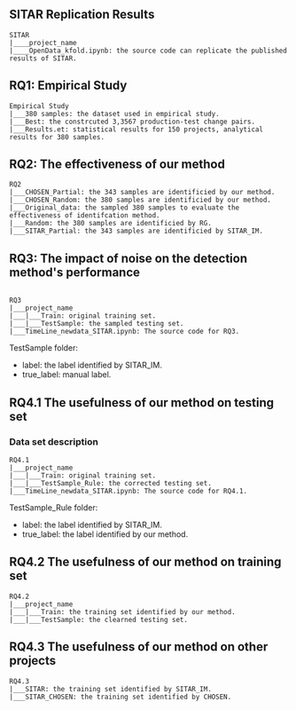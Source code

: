 ## SITAR Replication Results 

```
SITAR
|____project_name
|____OpenData_kfold.ipynb: the source code can replicate the published results of SITAR.
```


## RQ1: Empirical Study
```
Empirical Study
|___380 samples: the dataset used in empirical study.
|___Best: the constrcuted 3,3567 production-test change pairs.
|___Results.et: statistical results for 150 projects, analytical results for 380 samples.
```

## RQ2: The effectiveness of our method
```
RQ2
|___CHOSEN_Partial: the 343 samples are identificied by our method.
|___CHOSEN_Random: the 380 samples are identificied by our method.
|___Original_data: the sampled 380 samples to evaluate the effectiveness of identifcation method.
|___Random: the 380 samples are identificied by RG.
|___SITAR_Partial: the 343 samples are identificied by SITAR_IM.
```


## RQ3: The impact of noise on the detection method's performance
```

RQ3
|___project_name
|___|___Train: original training set.
|___|___TestSample: the sampled testing set.
|___TimeLine_newdata_SITAR.ipynb: The source code for RQ3.
```
TestSample folder:
* label: the label identified by SITAR_IM.
* true_label: manual label.


## RQ4.1 The usefulness of our method on testing set

### Data set description
```
RQ4.1
|___project_name
|___|___Train: original training set.
|___|___TestSample_Rule: the corrected testing set.
|___TimeLine_newdata_SITAR.ipynb: The source code for RQ4.1.
```
TestSample_Rule folder:
* label: the label identified by SITAR_IM.
* true_label: the label identified by our method.


## RQ4.2 The usefulness of our method on training set
```
RQ4.2
|___project_name
|___|___Train: the training set identified by our method.
|___|___TestSample: the clearned testing set.
```

## RQ4.3 The usefulness of our method on other projects
```
RQ4.3
|___SITAR: the training set identified by SITAR_IM.
|___SITAR_CHOSEN: the training set identified by CHOSEN.
```